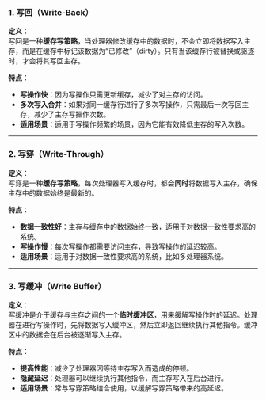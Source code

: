 ### **1. 写回（Write-Back）**

**定义**：  
写回是一种**缓存写策略**，当处理器修改缓存中的数据时，不会立即将数据写入主存，而是在缓存中标记该数据为“已修改”（dirty）。只有当该缓存行被替换或驱逐时，才会将其写回主存。

**特点**：

- **写操作快**：因为写操作只需更新缓存，减少了对主存的访问。
- **多次写入合并**：如果对同一缓存行进行了多次写操作，只需最后一次写回主存，减少了主存写操作次数。
- **适用场景**：适用于写操作频繁的场景，因为它能有效降低主存的写入次数。

---

### **2. 写穿（Write-Through）**

**定义**：  
写穿是一种**缓存写策略**，每次处理器写入缓存时，都会**同时**将数据写入主存，确保主存中的数据始终是最新的。

**特点**：

- **数据一致性好**：主存与缓存中的数据始终一致，适用于对数据一致性要求高的系统。
- **写操作慢**：每次写操作都需要访问主存，导致写操作的延迟较高。
- **适用场景**：适用于对数据一致性要求高的系统，比如多处理器系统。

---

### **3. 写缓冲（Write Buffer）**

**定义**：  
写缓冲是介于缓存与主存之间的一个**临时缓冲区**，用来缓解写操作时的延迟。处理器在进行写操作时，先将数据写入缓冲区，然后立即返回继续执行其他指令。缓冲区中的数据会在后台被逐渐写入主存。

**特点**：

- **提高性能**：减少了处理器因等待主存写入而造成的停顿。
- **隐藏延迟**：处理器可以继续执行其他指令，而主存写入在后台进行。
- **适用场景**：常与写穿策略结合使用，以缓解写穿策略带来的高延迟。